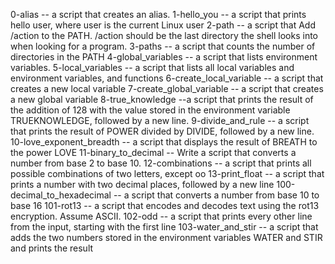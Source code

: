 0-alias -- a script that creates an alias. 1-hello_you -- a script that prints hello user, where user is the current Linux user 2-path -- a script that Add /action to the PATH. /action should be the last directory the shell looks into when looking for a program. 3-paths -- a script that counts the number of directories in the PATH 4-global_variables -- a script that lists environment variables. 5-local_variables -- a script that lists all local variables and environment variables, and functions 6-create_local_variable -- a script that creates a new local variable 7-create_global_variable -- a script that creates a new global variable 8-true_knowledge --a script that prints the result of the addition of 128 with the value stored in the environment variable TRUEKNOWLEDGE, followed by a new line. 9-divide_and_rule -- a script that prints the result of POWER divided by DIVIDE, followed by a new line. 10-love_exponent_breadth -- a script that displays the result of BREATH to the power LOVE 11-binary_to_decimal -- Write a script that converts a number from base 2 to base 10. 12-combinations -- a script that prints all possible combinations of two letters, except oo 13-print_float -- a script that prints a number with two decimal places, followed by a new line 100-decimal_to_hexadecimal -- a script that converts a number from base 10 to base 16 101-rot13 -- a script that encodes and decodes text using the rot13 encryption. Assume ASCII. 102-odd -- a script that prints every other line from the input, starting with the first line 103-water_and_stir -- a script that adds the two numbers stored in the environment variables WATER and STIR and prints the result
